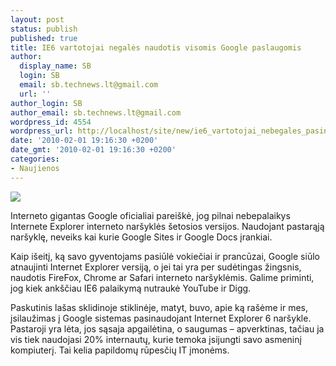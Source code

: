 ```yaml
---
layout: post
status: publish
published: true
title: IE6 vartotojai negalės naudotis visomis Google paslaugomis
author:
  display_name: SB
  login: SB
  email: sb.technews.lt@gmail.com
  url: ''
author_login: SB
author_email: sb.technews.lt@gmail.com
wordpress_id: 4554
wordpress_url: http://localhost/site/new/ie6_vartotojai_nebegales_pasinaudoti_visomis_google_paslaugomis/
date: '2010-02-01 19:16:30 +0200'
date_gmt: '2010-02-01 19:16:30 +0200'
categories:
- Naujienos
---
```

<div class="imgright"><img src="http://www.part.lt/img/711eaeea52b6ad93a50c1ff290573621500.jpg"  /></div>
<p>Interneto gigantas Google oficialiai pareiškė, jog pilnai nebepalaikys Internete Explorer interneto naršyklės šetosios versijos. Naudojant pastarąją naršyklę, neveiks kai kurie Google Sites ir Google Docs įrankiai.</p>
<p>Kaip išeitį, ką savo gyventojams pasiūlė vokiečiai ir prancūzai, Google siūlo atnaujinti Internet Explorer versiją, o jei tai yra per sudėtingas žingsnis, naudotis FireFox, Chrome ar Safari interneto naršyklėmis. Galime priminti, jog kiek ankščiau IE6 palaikymą nutraukė YouTube ir Digg.</p>
<p>Paskutinis lašas sklidinoje stiklinėje, matyt, buvo, apie ką rašėme ir mes, įsilaužimas į Google sistemas pasinaudojant Internet Explorer 6 naršykle. Pastaroji yra lėta, jos sąsaja apgailėtina, o saugumas – apverktinas, tačiau ja vis tiek naudojasi 20% internautų, kurie temoka įsijungti savo asmeninį kompiuterį. Tai kelia papildomų rūpesčių IT įmonėms.<br /></p>
